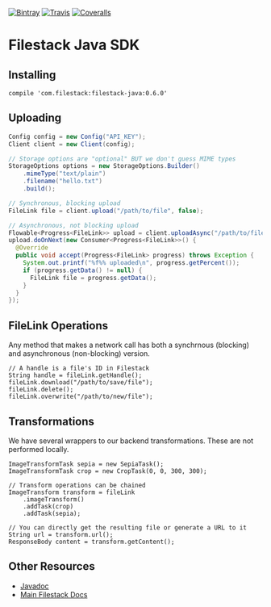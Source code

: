 [![Bintray][bintray_badge]][bintray]
[![Travis][travis_badge]][travis]
[![Coveralls][coveralls_badge]][coveralls]

# Filestack Java SDK

## Installing
```
compile 'com.filestack:filestack-java:0.6.0'
```

## Uploading
```java
Config config = new Config("API_KEY");
Client client = new Client(config);

// Storage options are "optional" BUT we don't guess MIME types
StorageOptions options = new StorageOptions.Builder()
    .mimeType("text/plain")
    .filename("hello.txt")
    .build();

// Synchronous, blocking upload
FileLink file = client.upload("/path/to/file", false);

// Asynchronous, not blocking upload
Flowable<Progress<FileLink>> upload = client.uploadAsync("/path/to/file", false);
upload.doOnNext(new Consumer<Progress<FileLink>>() {
  @Override
  public void accept(Progress<FileLink> progress) throws Exception {
    System.out.printf("%f%% uploaded\n", progress.getPercent());
    if (progress.getData() != null) {
      FileLink file = progress.getData();
    }
  }
});
```

## FileLink Operations
Any method that makes a network call has both a synchrnous (blocking) and asynchronous (non-blocking) version.

```
// A handle is a file's ID in Filestack
String handle = fileLink.getHandle();
fileLink.download("/path/to/save/file");
fileLink.delete();
fileLink.overwrite("/path/to/new/file");
```

## Transformations
We have several wrappers to our backend transformations. These are not performed locally.

```
ImageTransformTask sepia = new SepiaTask();
ImageTransformTask crop = new CropTask(0, 0, 300, 300);

// Transform operations can be chained
ImageTransform transform = fileLink
    .imageTransform()
    .addTask(crop)
    .addTask(sepia);

// You can directly get the resulting file or generate a URL to it
String url = transform.url();
ResponseBody content = transform.getContent();
```

## Other Resources
* [Javadoc](https://filestack.github.io/filestack-java)
* [Main Filestack Docs](https://www.filestack.com/docs)

[bintray]: https://bintray.com/filestack/maven/filestack-java/
[bintray_badge]: https://img.shields.io/bintray/v/filestack/maven/filestack-java.svg?style=flat-square
[travis]: https://travis-ci.org/filestack/filestack-java
[travis_badge]: https://img.shields.io/travis/filestack/filestack-java.svg?style=flat-square
[coveralls]: https://coveralls.io/github/filestack/filestack-java
[coveralls_badge]: https://img.shields.io/coveralls/filestack/filestack-java.svg?style=flat-square
